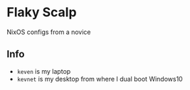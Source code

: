 # Flaky Scalp

NixOS configs from a novice

## Info

- `keven` is my laptop
- `kevnet` is my desktop from where I dual boot Windows10 
